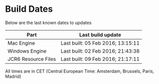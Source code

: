 # Build Dates

Below are the last known dates to updates

Part | Last build update
-----|-----
Mac Engine | Last built: 05 Feb 2016; 13:15:11
Windows Engine | Last built: 02 Feb 2016; 21:43:38
JCR6 Resource Files | Last built: 09 Feb 2016; 21:17:11
All times are in CET (Central European Time: Amsterdam, Brussels, Paris, Madrid)



